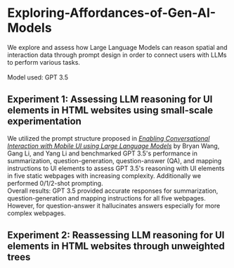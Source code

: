 # Exploring-Affordances-of-Gen-AI-Models
We explore and assess how Large Language Models can reason spatial and interaction data through prompt design in order to connect users with LLMs to perform various tasks. <br>
<br>
Model used: GPT 3.5<br>


## Experiment 1: Assessing LLM reasoning for UI elements in HTML websites using small-scale experimentation 
We utilized the prompt structure proposed in <a href = "https://arxiv.org/abs/2209.08655"><em>Enabling Conversational Interaction with Mobile UI using Large Language Models</em></a> by Bryan Wang, Gang Li, and Yang Li and benchmarked GPT 3.5's performance in summarization, question-generation, question-answer (QA), and mapping instructions to UI elements to assess GPT 3.5's reasoning with UI elements in five static webpages with increasing complexity. Additionally we performed 0/1/2-shot prompting. <br> 
Overall results: GPT 3.5 provided accurate responses for summarization, question-generation and mapping instructions for all five webpages. However, for question-answer it hallucinates answers especially for more complex webpages. 

## Experiment 2: Reassessing LLM reasoning for UI elements in HTML websites through unweighted trees

